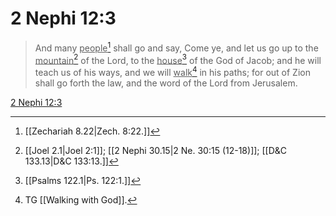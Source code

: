 # 2 Nephi 12:3

> And many <u>people</u>[^a] shall go and say, Come ye, and let us go up to the <u>mountain</u>[^b] of the Lord, to the <u>house</u>[^c] of the God of Jacob; and he will teach us of his ways, and we will <u>walk</u>[^d] in his paths; for out of Zion shall go forth the law, and the word of the Lord from Jerusalem.

[2 Nephi 12:3](https://www.churchofjesuschrist.org/study/scriptures/bofm/2-ne/12?lang=eng&id=p3#p3)


[^a]: [[Zechariah 8.22|Zech. 8:22.]]
[^b]: [[Joel 2.1|Joel 2:1]]; [[2 Nephi 30.15|2 Ne. 30:15 (12-18)]]; [[D&C 133.13|D&C 133:13.]]
[^c]: [[Psalms 122.1|Ps. 122:1.]]
[^d]: TG [[Walking with God]].
